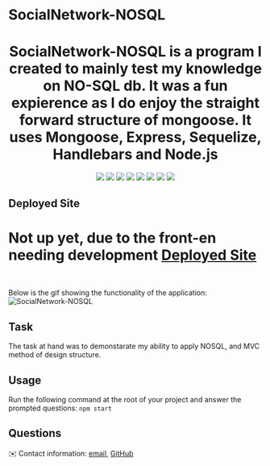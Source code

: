 # SocialNetwork-NOSQL


<h1 align="center">SocialNetwork-NOSQL is a program I created to mainly test my knowledge on NO-SQL db. It was a fun expierence as I do enjoy the straight forward structure of mongoose. It uses Mongoose, Express, Sequelize, Handlebars and Node.js </h1>
  
  
<p align="center">
    <img src="https://img.shields.io/badge/Javascript-yellow" />
    <img src="https://img.shields.io/badge/jQuery-blue"  />
    <img src="https://img.shields.io/badge/-node.js-green" />
    <img src="https://img.shields.io/badge/-screencastify-lightgrey" />
    <img src="https://img.shields.io/badge/-json-orange" />
    <img src="https://img.shields.io/badge/NoSQL-blue"  />
    <img src="https://img.shields.io/badge/Mongoose-green" />
    <img src="https://img.shields.io/badge/Insomnia-blue" />
</p>
   

## Deployed Site
<h1>
Not up yet, due to the front-en needing development
<a href="/https://">Deployed Site</h1></a>
<br>

 Below is the gif showing the functionality of the application: <br>
![SocialNetwork-NOSQL](/SocialNetwork-NOSQL.gif)
## Task
The task at hand was to demonstarate my ability to apply NOSQL, and MVC method of design structure. 


## Usage

Run the following command at the root of your project and answer the prompted questions:
`npm start`


## Questions
✉️ Contact information: [email](mailto:kbugusky@gmail.com),  [GitHub](https://github.com/K-Bugz/SocialNetwork-NOSQL)<br />